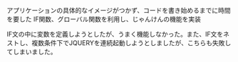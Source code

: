 アプリケーションの具体的なイメージがつかず、コードを書き始めるまでに時間を要した
IF関数、グローバル関数を利用し、じゃんけんの機能を実装

IF文の中に変数を定義しようとしたが、うまく機能しなかった。また、IF文をネストし、複数条件下でJQUERYを連続起動しようとしましたが、こちらも失敗してしまいました。